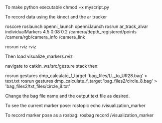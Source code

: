 
To make python executable
chmod +x myscript.py

To record data using the kinect and the ar tracker

roscore
roslaunch openni_launch openni.launch 
rosrun ar_track_alvar individualMarkers 4.5 0.08 0.2 /camera/depth_registered/points /camera/rgb/camera_info /camera_link

rosrun rviz rviz

Then load visualize_markers.rviz

navigate to catkin_ws/src/gesture stack then:

rosrun gestures dmp_calculate_f_target 'bag_files/LL_to_UR28.bag' > text.txt
rosrun gestures dmp_calculate_f_target 'bag_files2/circle_8.bag' > 'bag_files2/txt_files/circle_8.txt'

Change the bag file name and the output text file as desired.

To see the current marker pose:
rostopic echo /visualization_marker 

To record marker pose as a rosbag:
rosbag record /visualization_marker

